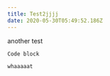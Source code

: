 ```yaml
---
title: Test2jjjj
date: 2020-05-30T05:49:52.186Z
---
```

another test

```
Code block

whaaaaat


```